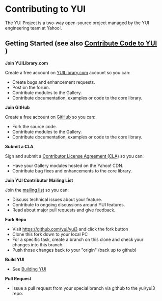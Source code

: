 Contributing to YUI
===

The YUI Project is a two-way open-source project managed by the YUI engineering team at Yahoo!.

Getting Started (see also [Contribute Code to YUI](http://yuilibrary.com/yui/docs/tutorials/contribute/) )
---
**Join YUILibrary.com**

Create a free account on [YUILibrary.com](http://yuilibrary.com/forum/ucp.php?mode=register) account so you can:

  * Create bugs and enhancement requests.
  * Post on the forum.
  * Contribute modules to the Gallery.
  * Contribute documentation, examples or code to the core library.

**Join GitHub**

Create a free account on [GitHub](https://github.com/signup/free) so you can:

  * Fork the source code.
  * Contribute modules to the Gallery.
  * Contribute documentation, examples or code to the core library.

**Submit a CLA**

Sign and submit a [Contributor License Agreement (CLA)](http://yuilibrary.com/contribute/cla/) so you can:

  * Have your Gallery modules hosted on the Yahoo! CDN.
  * Contribute bug fixes and enhancements to the core library.

**Join YUI Contributor Mailing List**

Join the [mailing list](https://groups.google.com/forum/?fromgroups=#!forum/yui-contrib) so you can:
   * Discuss technical issues about your feature.
   * Contribute to ongoing discussions around YUI features.
   * Read about major pull requests and give feedback.

**Fork Repo**
   * Visit https://github.com/yui/yui3 and click the fork button
   * Clone this fork down to your local PC
   * For a specific task, create a branch on this clone and check your changes into this branch.
   * Push those changes back to your "origin" (back up to github)

**Build YUI**
   * See [Building YUI](https://github.com/yui/yui3/wiki/Building-YUI)

**Pull Request** 
   * issue a pull request from your special branch via github to the yui/yui3 repo. 